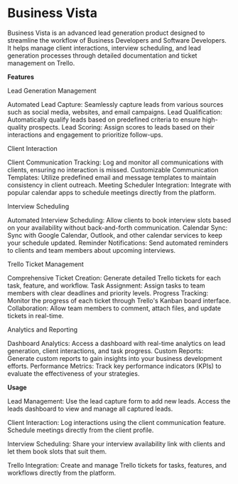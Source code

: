 # Business Vista

Business Vista is an advanced lead generation product designed to streamline the workflow of Business Developers and Software Developers. It helps manage client interactions, interview scheduling, and lead generation processes through detailed documentation and ticket management on Trello.

**Features**

Lead Generation Management

Automated Lead Capture: Seamlessly capture leads from various sources such as social media, websites, and email campaigns.
Lead Qualification: Automatically qualify leads based on predefined criteria to ensure high-quality prospects.
Lead Scoring: Assign scores to leads based on their interactions and engagement to prioritize follow-ups.

Client Interaction

Client Communication Tracking: Log and monitor all communications with clients, ensuring no interaction is missed.
Customizable Communication Templates: Utilize predefined email and message templates to maintain consistency in client outreach.
Meeting Scheduler Integration: Integrate with popular calendar apps to schedule meetings directly from the platform.

Interview Scheduling

Automated Interview Scheduling: Allow clients to book interview slots based on your availability without back-and-forth communication.
Calendar Sync: Sync with Google Calendar, Outlook, and other calendar services to keep your schedule updated.
Reminder Notifications: Send automated reminders to clients and team members about upcoming interviews.

Trello Ticket Management

Comprehensive Ticket Creation: Generate detailed Trello tickets for each task, feature, and workflow.
Task Assignment: Assign tasks to team members with clear deadlines and priority levels.
Progress Tracking: Monitor the progress of each ticket through Trello's Kanban board interface.
Collaboration: Allow team members to comment, attach files, and update tickets in real-time.

Analytics and Reporting

Dashboard Analytics: Access a dashboard with real-time analytics on lead generation, client interactions, and task progress.
Custom Reports: Generate custom reports to gain insights into your business development efforts.
Performance Metrics: Track key performance indicators (KPIs) to evaluate the effectiveness of your strategies.



**Usage**

Lead Management:
Use the lead capture form to add new leads. Access the leads dashboard to view and manage all captured leads.


Client Interaction:
Log interactions using the client communication feature. Schedule meetings directly from the client profile.


Interview Scheduling:
Share your interview availability link with clients and let them book slots that suit them.


Trello Integration:
Create and manage Trello tickets for tasks, features, and workflows directly from the platform.
